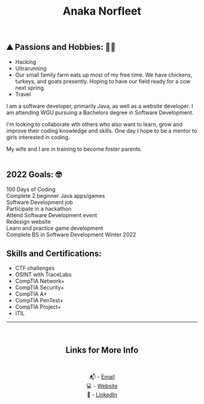 # <div align="center">Anaka Norfleet
<br />

## :mountain: Passions and Hobbies: :woman_farmer:

- Hacking
- Ultrarunning
- Our small family farm eats up most of my free time. We have chickens, turkeys, and goats presently. Hoping to have our field ready for a cow next spring.
- Travel

I am a software developer, primarily Java, as well as a website developer. I am attending WGU pursuing a Bachelors degree in Software Development. 

I'm looking to collaborate wth others who also want to learn, grow and improve their coding knowledge and skills. One day I hope to be a mentor to girls interested in coding.

My wife and I are in training to become foster parents.
<br />
<br />

## 2022 Goals: 🤓

100 Days of Coding <br />
Complete 2 beginner Java apps/games <br />
Software Development job <br />
Participate in a hackathon <br />
Attend Software Development event <br />
Redesign website <br />
Learn and practice game development <br />
Complete BS in Software Development Winter 2022 <br />


## Skills and Certifications:

- CTF challenges
- OSINT with TraceLabs
- CompTIA Network+
- CompTIA Security+ 
- CompTIA A+
- CompTIA PenTest+
- CompTIA Project+
- ITIL<br />
 
---

<br />
<div align="center">

## Links for More Info

<br />

📬 - [Email][2] <br />
💻 - [Website][3] <br />
💁 - [LinkedIn][1]

[1]: https://linkedin.com/in/fleetster22
[2]: mailto:anakanorfleet@gmail.com
[3]: https://fleetster22.github.io/portfolio/.

</div>
